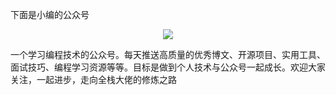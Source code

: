 下面是小编的公众号

![](https://images.qiufeihong.top/wechat4.jpg)

<style scoped>
    p:nth-child(2) {
        text-align: center
    }
</style>

一个学习编程技术的公众号。每天推送高质量的优秀博文、开源项目、实用工具、面试技巧、编程学习资源等等。目标是做到个人技术与公众号一起成长。欢迎大家关注，一起进步，走向全栈大佬的修炼之路